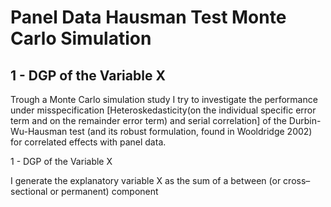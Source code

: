  # Panel Data Hausman Test Monte Carlo Simulation
 ## 1 - DGP of the Variable X





Trough a Monte Carlo simulation study I try to investigate the performance under misspecification [Heteroskedasticity(on the individual specific error term and on the remainder error term) and serial correlation] of the Durbin-Wu-Hausman test (and its robust formulation, found in Wooldridge 2002) for correlated effects with panel data.

1 - DGP of the Variable X

I generate the explanatory variable X as the sum of a between (or cross–sectional or permanent) component 


